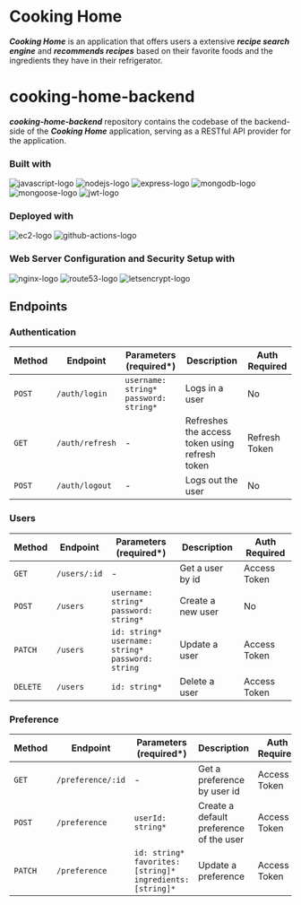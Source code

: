 # Cooking Home
***Cooking Home*** is an application that offers users a extensive ***recipe search engine*** and ***recommends recipes*** based on their favorite foods and the ingredients they have in their refrigerator.

# cooking-home-backend
***cooking-home-backend*** repository contains the codebase of the backend-side of the ***Cooking Home*** application, serving as a RESTful API provider for the application.

### Built with
![javascript-logo]
![nodejs-logo]
![express-logo]
![mongodb-logo]
![mongoose-logo]
![jwt-logo]

### Deployed with
![ec2-logo]
![github-actions-logo]

### Web Server Configuration and Security Setup with
![nginx-logo]
![route53-logo]
![letsencrypt-logo]

## Endpoints
### Authentication
| Method   | Endpoint        | Parameters (required*)                     | Description                                    | Auth Required |
|----------|-----------------|--------------------------------------------|------------------------------------------------|---------------|
| `POST`   | `/auth/login`   | `username: string*`<br>`password: string*` | Logs in a user                                 | No            |
| `GET`    | `/auth/refresh` | -                                          | Refreshes the access token using refresh token | Refresh Token |
| `POST`   | `/auth/logout`  | -                                          | Logs out the user                              | No            |

### Users
| Method   | Endpoint     | Parameters (required*)                                     | Description                                    | Auth Required |
|----------|--------------|------------------------------------------------------------|------------------------------------------------|---------------|
| `GET`    | `/users/:id` | -                                                          | Get a user by id                               | Access Token  |
| `POST`   | `/users`     | `username: string*`<br>`password: string*`                 | Create a new user                              | No            |
| `PATCH`  | `/users`     | `id: string*`<br>`username: string*`<br>`password: string` | Update a user                                  | Access Token  |
| `DELETE` | `/users`     | `id: string*`                                              | Delete a user                                  | Access Token  |

### Preference
| Method  | Endpoint          | Parameters (required*)                                              | Description                                    | Auth Required |
|---------|-------------------|---------------------------------------------------------------------|------------------------------------------------|---------------|
| `GET`   | `/preference/:id` | -                                                                   | Get a preference by user id                    | Access Token  |
| `POST`  | `/preference`     | `userId: string*`                                                   | Create a default preference of the user        | Access Token  |
| `PATCH` | `/preference`     | `id: string*`<br>`favorites: [string]*`<br>`ingredients: [string]*` | Update a preference                            | Access Token  |

[javascript-logo]: https://img.shields.io/badge/JavaScript-F7DF1E?style=for-the-badge&logo=javascript&logoColor=black
[nodejs-logo]: https://img.shields.io/badge/Node.js-339933?style=for-the-badge&logo=nodedotjs&logoColor=white
[express-logo]: https://img.shields.io/badge/Express-000000?style=for-the-badge&logo=express&logoColor=white
[mongodb-logo]: https://img.shields.io/badge/MongoDB-47A248?style=for-the-badge&logo=mongodb&logoColor=white
[mongoose-logo]: https://img.shields.io/badge/Mongoose-880000?style=for-the-badge&logo=mongoose&logoColor=white
[jwt-logo]: https://img.shields.io/badge/JSONWebToken-000000?style=for-the-badge&logo=jsonwebtokens&logoColor=white
[ec2-logo]: https://img.shields.io/badge/Amazon%20EC2-FF9900?style=for-the-badge&logo=amazonec2&logoColor=white
[github-actions-logo]: https://img.shields.io/badge/Github%20Actions-2088FF?style=for-the-badge&logo=githubactions&logoColor=white
[nginx-logo]: https://img.shields.io/badge/NGINX-009639?style=for-the-badge&logo=nginx&logoColor=white
[route53-logo]: https://img.shields.io/badge/Amazon%20Route53-8C4FFF?style=for-the-badge&logo=amazonroute53&logoColor=white
[letsencrypt-logo]: https://img.shields.io/badge/Let's%20Encrypt-003A70?style=for-the-badge&logo=letsencrypt&logoColor=white
